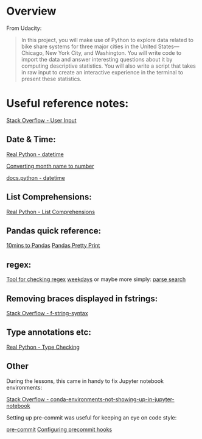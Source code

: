 # Overview
From Udacity:
> In this project, you will make use of Python to explore data related to bike share systems for three major cities in the United States—Chicago, New York City, and Washington. You will write code to import the data and answer interesting questions about it by computing descriptive statistics. You will also write a script that takes in raw input to create an interactive experience in the terminal to present these statistics.

# Useful reference notes:

[Stack Overflow - User Input](https://stackoverflow.com/questions/23294658/asking-the-user-for-input-until-they-give-a-valid-response)

## Date & Time:
[Real Python - datetime](https://realpython.com/python-datetime/)

[Converting month name to number](https://www.kite.com/python/answers/how-to-convert-between-month-name-and-month-number-in-python)

[docs.python - datetime](https://docs.python.org/3/library/datetime.html#datetime.date.weekday)

## List Comprehensions:
[Real Python - List Comprehensions](https://realpython.com/list-comprehension-python/#using-list-comprehensions)

## Pandas quick reference:
[10mins to Pandas](https://pandas.pydata.org/pandas-docs/stable/user_guide/10min.html)
[Pandas Pretty Print](https://www.stackvidhya.com/pretty-print-dataframe/#:~:text=You%20can%20use%20the%20print,which%20will%20print%20the%20dataframe.)

## regex:
[Tool for checking regex](https://pythex.org/)
[weekdays](https://stackoverflow.com/questions/43281715/regex-that-matches-all-week-days-name-in-a-string)
or maybe more simply:
[parse search](https://realpython.com/python-packages/#parse-for-matching-strings)

## Removing braces displayed in fstrings:
[Stack Overflow - f-string-syntax](https://stackoverflow.com/questions/42756537/f-string-syntax-for-unpacking-a-list-with-brace-suppression)

## Type annotations etc:
[Real Python - Type Checking](https://realpython.com/python-type-checking/)

## Other
During the lessons, this came in handy to fix Jupyter notebook environments:

[Stack Overflow - conda-environments-not-showing-up-in-jupyter-notebook](https://stackoverflow.com/questions/39604271/conda-environments-not-showing-up-in-jupyter-notebook)


Setting up pre-commit was useful for keeping an eye on code style:

[pre-commit](https://pre-commit.com/)
[Configuring precommit hooks](https://rednafi.github.io/digressions/python/2020/04/06/python-precommit.html)
